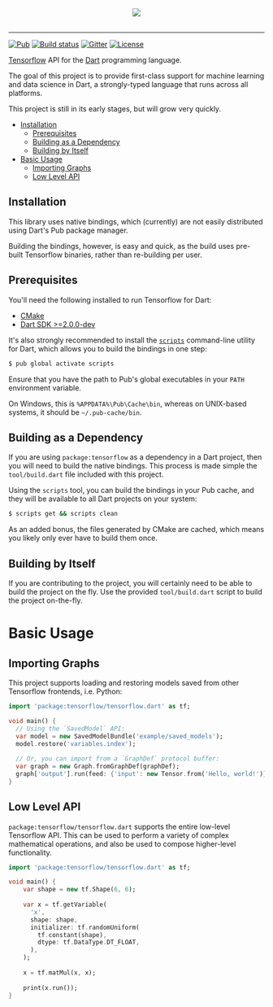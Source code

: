 <div align="center">
  <img src="https://github.com/thosakwe/tensorflow.dart/raw/master/logo/tensorflow-layout-400.png"><br><br>
</div>

-----------------


[![Pub](https://img.shields.io/pub/v/tensorflow.svg)](https://pub.dartlang.org/packages/tensorflow)
[![Build status](https://travis-ci.org/thosakwe/tensorflow.dart.svg?branch=master)](https://travis-ci.org/thosakwe/tensorflow.dart)
[![Gitter](https://img.shields.io/gitter/room/tensorflow-dart/Lobby.svg)](https://gitter.im/tensorflow-dart/Lobby)
[![License](https://img.shields.io/github/license/thosakwe/tensorflow.dart.svg)](https://github.com/thosakwe/tensorflow.dart/blob/master/LICENSE)

[Tensorflow](https://github.com/tensorflow/tensorflow)
API for the [Dart](https://dartlang.org)
programming language.

The goal of this project is to provide first-class support for machine learning
and data science in Dart, a strongly-typed language that runs
across all platforms.

This project is still in its early stages, but will grow very quickly.

* [Installation](#installation)
    * [Prerequisites](#prerequisites)
    * [Building as a Dependency](#building-as-a-dependency)
    * [Building by Itself](#building-by-itself)
* [Basic Usage](#basic-usage)
    * [Importing Graphs](#importing-graphs)
    * [Low Level API](#low-level-api)

## Installation
This library uses native bindings, which (currently) are not easily
distributed using Dart's Pub package manager.

Building the bindings, however, is easy and quick, as the build uses pre-built
Tensorflow binaries, rather than re-building per user.

## Prerequisites
You'll need the following installed to run Tensorflow for Dart:
* [CMake](https://cmake.org/)
* [Dart SDK >=2.0.0-dev](https://www.dartlang.org/install)

It's also strongly recommended to install the
[`scripts`](https://github.com/thosakwe/dart_scripts) command-line utility for Dart,
which allows you to build the bindings in one step:

```bash
$ pub global activate scripts
```

Ensure that you have the path to Pub's global executables in your `PATH` environment variable.

On Windows, this is `%APPDATA%\Pub\Cache\bin`, whereas on UNIX-based systems, it should be
`~/.pub-cache/bin`.

## Building as a Dependency
If you are using `package:tensorflow` as a dependency in a Dart project, then you will
need to build the native bindings. This process is made simple the `tool/build.dart` file
included with this project.

Using the `scripts` tool, you can build the bindings in your Pub cache, and they will be
available to all Dart projects on your system:

```bash
$ scripts get && scripts clean
```

As an added bonus, the files generated by CMake are cached, which means you likely only
ever have to build them once.

## Building by Itself
If you are contributing to the project, you will certainly need to be able to
build the project on the fly. Use the provided `tool/build.dart` script to build
the project on-the-fly.

# Basic Usage

## Importing Graphs
This project supports loading and restoring models saved from other Tensorflow
frontends, i.e. Python:

```dart
import 'package:tensorflow/tensorflow.dart' as tf;

void main() {
  // Using the `SavedModel` API:
  var model = new SavedModelBundle('example/saved_models');
  model.restore('variables.index');
  
  // Or, you can import from a `GraphDef` protocol buffer:
  var graph = new Graph.fromGraphDef(graphDef);
  graph['output'].run(feed: {'input': new Tensor.from('Hello, world!')});
}
```

## Low Level API
`package:tensorflow/tensorflow.dart` supports the entire low-level
Tensorflow API. This can be used to perform a variety of complex mathematical
operations, and also be used to compose higher-level functionality.

```dart
import 'package:tensorflow/tensorflow.dart' as tf;

void main() {
    var shape = new tf.Shape(6, 6);
  
    var x = tf.getVariable(
      'x',
      shape: shape,
      initializer: tf.randomUniform(
        tf.constant(shape),
        dtype: tf.DataType.DT_FLOAT,
      ),
    );
  
    x = tf.matMul(x, x);
  
    print(x.run());
}
```
